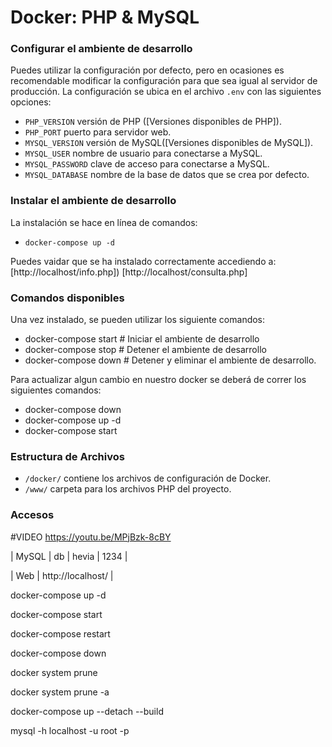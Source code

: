 # Docker: PHP & MySQL

### Configurar el ambiente de desarrollo

Puedes utilizar la configuración por defecto, pero en ocasiones es recomendable modificar la configuración para que sea igual al servidor de producción. La configuración se ubica en el archivo `.env` con las siguientes opciones:

* `PHP_VERSION` versión de PHP ([Versiones disponibles de PHP]).
* `PHP_PORT` puerto para servidor web.
* `MYSQL_VERSION` versión de MySQL([Versiones disponibles de MySQL]).
* `MYSQL_USER` nombre de usuario para conectarse a MySQL.
* `MYSQL_PASSWORD` clave de acceso para conectarse a MySQL.
* `MYSQL_DATABASE` nombre de la base de datos que se crea por defecto.


### Instalar el ambiente de desarrollo

La instalación se hace en línea de comandos:

* `docker-compose up -d`

Puedes vaidar que se ha instalado correctamente accediendo a: [http://localhost/info.php])
[http://localhost/consulta.php]


### Comandos disponibles

Una vez instalado, se pueden utilizar los siguiente comandos:

* docker-compose start    # Iniciar el ambiente de desarrollo
* docker-compose stop     # Detener el ambiente de desarrollo
* docker-compose down     # Detener y eliminar el ambiente de desarrollo.

Para actualizar algun cambio en nuestro docker se deberá de correr los siguientes comandos:

* docker-compose down
* docker-compose up -d
* docker-compose start

### Estructura de Archivos

* `/docker/` contiene los archivos de configuración de Docker.
* `/www/` carpeta para los archivos PHP del proyecto.


### Accesos
#VIDEO
https://youtu.be/MPjBzk-8cBY

| MySQL | db | hevia | 1234 |

| Web   | http://localhost/ |

 docker-compose up -d
 
 docker-compose start
 
 docker-compose restart
 
 docker-compose down
 

 docker system prune
 
 docker system prune -a
 

 docker-compose up --detach --build
 
 mysql -h localhost -u root -p
 
